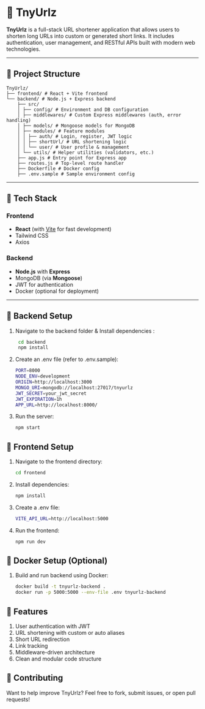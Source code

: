 
# 🔗 TnyUrlz

**TnyUrlz** is a full-stack URL shortener application that allows users to shorten long URLs into custom or generated short links. It includes authentication, user management, and RESTful APIs built with modern web technologies.

---

## 📁 Project Structure
```
TnyUrlz/
├── frontend/ # React + Vite frontend
└── backend/ # Node.js + Express backend
    ├── src/
    │ ├── config/ # Environment and DB configuration
    │ ├── middlewares/ # Custom Express middlewares (auth, error handling)
    │ ├── models/ # Mongoose models for MongoDB
    │ ├── modules/ # Feature modules
    │ │ ├── auth/ # Login, register, JWT logic
    │ │ ├── shortUrl/ # URL shortening logic
    │ │ └── user/ # User profile & management
    │ └── utils/ # Helper utilities (validators, etc.)
    ├── app.js # Entry point for Express app
    ├── routes.js # Top-level route handler
    ├── Dockerfile # Docker config
    ├── .env.sample # Sample environment config

```
---

## 🚀 Tech Stack

### Frontend
- **React** (with [Vite](https://vitejs.dev/) for fast development)
- Tailwind CSS
- Axios

### Backend
- **Node.js** with **Express**
- MongoDB (via **Mongoose**)
- JWT for authentication
- Docker (optional for deployment)

---

## 🔧 Backend Setup

1. Navigate to the backend folder & Install dependencies :
   ```bash
    cd backend
    npm install
    ```
2. Create an .env file (refer to .env.sample):
    ```bash
    PORT=8000
    NODE_ENV=development
    ORIGIN=http://localhost:3000
    MONGO_URI=mongodb://localhost:27017/tnyurlz
    JWT_SECRET=your_jwt_secret
    JWT_EXPIRATION=1h
    APP_URL=http://localhost:8000/
    ```
3. Run the server:
    ```bash
    npm start
    ```


## 🎨 Frontend Setup
1. Navigate to the frontend directory:
    ```bash
    cd frontend
    ```
2. Install dependencies:
    ```bash
    npm install
    ```
3. Create a .env file:
    ```bash
    VITE_API_URL=http://localhost:5000
    ```
4. Run the frontend:
    ```bash
    npm run dev
    ```
## 🐳 Docker Setup (Optional)
1. Build and run backend using Docker:
    ```bash
    docker build -t tnyurlz-backend .
    docker run -p 5000:5000 --env-file .env tnyurlz-backend
    ```
## 📌 Features
1. User authentication with JWT
2. URL shortening with custom or auto aliases
3. Short URL redirection
4. Link tracking
5. Middleware-driven architecture
6. Clean and modular code structure


## 🤝 Contributing
Want to help improve TnyUrlz? 
Feel free to fork, submit issues, or open pull requests!
